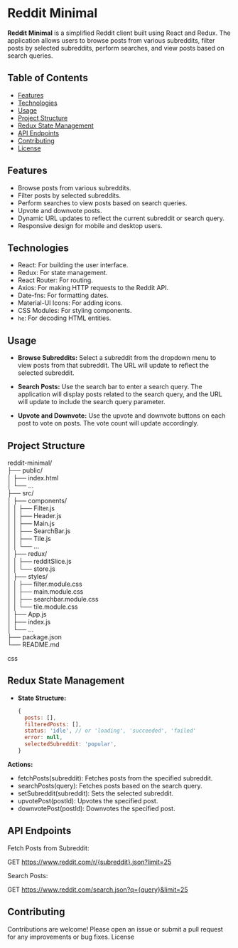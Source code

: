 # Reddit Minimal

**Reddit Minimal** is a simplified Reddit client built using React and Redux. The application allows users to browse posts from various subreddits, filter posts by selected subreddits, perform searches, and view posts based on search queries.

## Table of Contents

- [Features](#features)
- [Technologies](#technologies)
- [Usage](#usage)
- [Project Structure](#project-structure)
- [Redux State Management](#redux-state-management)
- [API Endpoints](#api-endpoints)
- [Contributing](#contributing)
- [License](#license)

## Features

- Browse posts from various subreddits.
- Filter posts by selected subreddits.
- Perform searches to view posts based on search queries.
- Upvote and downvote posts.
- Dynamic URL updates to reflect the current subreddit or search query.
- Responsive design for mobile and desktop users.

## Technologies

- React: For building the user interface.
- Redux: For state management.
- React Router: For routing.
- Axios: For making HTTP requests to the Reddit API.
- Date-fns: For formatting dates.
- Material-UI Icons: For adding icons.
- CSS Modules: For styling components.
- `he`: For decoding HTML entities.

## Usage

- **Browse Subreddits:**
  Select a subreddit from the dropdown menu to view posts from that subreddit. The URL will update to reflect the selected subreddit.

- **Search Posts:**
  Use the search bar to enter a search query. The application will display posts related to the search query, and the URL will update to include the search query parameter.

- **Upvote and Downvote:**
  Use the upvote and downvote buttons on each post to vote on posts. The vote count will update accordingly.

## Project Structure

reddit-minimal/  
├── public/  
│ ├── index.html  
│ └── ...  
├── src/  
│ ├── components/       
│ │ ├── Filter.js         
│ │ ├── Header.js         
│ │ ├── Main.js         
│ │ ├── SearchBar.js      
│ │ ├── Tile.js        
│ │ └── ...      
│ ├── redux/            
│ │ ├── redditSlice.js           
│ │ └── store.js          
│ ├── styles/           
│ │ ├── filter.module.css           
│ │ ├── main.module.css         
│ │ ├── searchbar.module.css       
│ │ └── tile.module.css         
│ ├── App.js        
│ ├── index.js        
│ └── ...      
├── package.json          
└── README.md              

css


## Redux State Management

- **State Structure:**
  ```javascript
  {
    posts: [],
    filteredPosts: [],
    status: 'idle', // or 'loading', 'succeeded', 'failed'
    error: null,
    selectedSubreddit: 'popular',
  }

**Actions:**

- fetchPosts(subreddit): Fetches posts from the specified subreddit.
- searchPosts(query): Fetches posts based on the search query.
- setSubreddit(subreddit): Sets the selected subreddit.
- upvotePost(postId): Upvotes the specified post.
- downvotePost(postId): Downvotes the specified post.

## API Endpoints

Fetch Posts from Subreddit:

GET https://www.reddit.com/r/{subreddit}.json?limit=25

Search Posts:

GET https://www.reddit.com/search.json?q={query}&limit=25

## Contributing

Contributions are welcome! Please open an issue or submit a pull request for any improvements or bug fixes.
License
